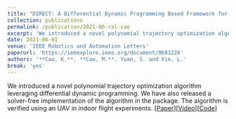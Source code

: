 ```yaml
---
title: "DIRECT: A Differential Dynamic Programming Based Framework for Trajectory Generation"
collection: publications
permalink: /publication/2021-06-ral-cao
excerpt: 'We introduced a novel polynomial trajectory optimization algorithm leveraging differential dynamic programming for efficient trajectory generation.'
date: 2021-06-01
venue: 'IEEE Robotics and Automation Letters'
paperurl: 'https://ieeexplore.ieee.org/document/9681228'
authors: '**Cao, K.**, **Cao, M.**, Yuan, S. and Xie, L.'
break: 'yes'
---
```


We introduced a novel polynomial trajectory optimization algorithm leveraging differential dynamic programming. We have also released a solver-free implementation of the algorithm in the package. The algorithm is verified using an UAV in indoor flight experiments. \[[Paper](https://ieeexplore.ieee.org/document/9681227)\]\[[Video](https://youtu.be/BM8_ABM_2VM?si=NYgQYje5BrFEth6z)\]\[[Code](https://github.com/ntu-caokun/DIRECT)\] 